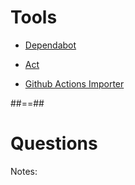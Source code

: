 <!-- .slide: -->

# Tools

* [Dependabot](https://docs.github.com/en/code-security/dependabot/dependabot-version-updates/about-dependabot-version-updates)

* [Act](https://github.com/nektos/act)

* [Github Actions Importer](https://github.com/github/gh-actions-importer)

##==##
<!-- .slide: class="transition" -->

# Questions

Notes:
